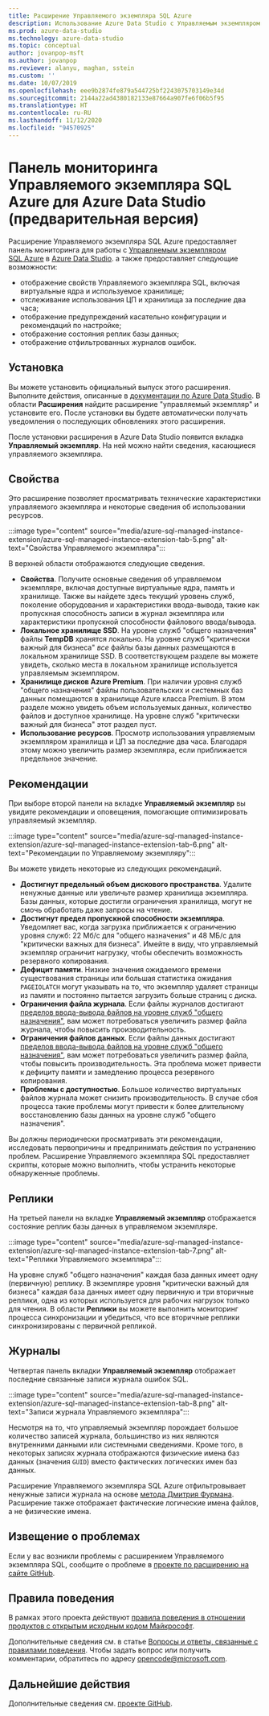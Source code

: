 ```yaml
---
title: Расширение Управляемого экземпляра SQL Azure
description: Использование Azure Data Studio с Управляемым экземпляром SQL Azure
ms.prod: azure-data-studio
ms.technology: azure-data-studio
ms.topic: conceptual
author: jovanpop-msft
ms.author: jovanpop
ms.reviewer: alanyu, maghan, sstein
ms.custom: ''
ms.date: 10/07/2019
ms.openlocfilehash: eee9b2874fe879a544725bf2243075703149e34d
ms.sourcegitcommit: 2144a22ad4380182133e87664a907fe6f06b5f95
ms.translationtype: HT
ms.contentlocale: ru-RU
ms.lasthandoff: 11/12/2020
ms.locfileid: "94570925"
---
```

# <a name="azure-sql-managed-instance-dashboard-for-azure-data-studio-preview"></a>Панель мониторинга Управляемого экземпляра SQL Azure для Azure Data Studio (предварительная версия)

Расширение Управляемого экземпляра SQL Azure предоставляет панель мониторинга для работы с [Управляемым экземпляром SQL Azure](/azure/sql-database/sql-database-managed-instance-index) в [Azure Data Studio](https://github.com/Microsoft/azuredatastudio). а также предоставляет следующие возможности:

- отображение свойств Управляемого экземпляра SQL, включая виртуальные ядра и используемое хранилище;
- отслеживание использования ЦП и хранилища за последние два часа;
- отображение предупреждений касательно конфигурации и рекомендаций по настройке;
- отображение состояния реплик базы данных;
- отображение отфильтрованных журналов ошибок.

## <a name="install"></a>Установка

Вы можете установить официальный выпуск этого расширения. Выполните действия, описанные в [документации по Azure Data Studio](./add-extensions.md).
В области **Расширения** найдите расширение "управляемый экземпляр" и установите его. После установки вы будете автоматически получать уведомления о последующих обновлениях этого расширения.

После установки расширения в Azure Data Studio появится вкладка **Управляемый экземпляр**. На ней можно найти сведения, касающиеся управляемого экземпляра.

## <a name="properties"></a>Свойства

Это расширение позволяет просматривать технические характеристики управляемого экземпляра и некоторые сведения об использовании ресурсов.

:::image type="content" source="media/azure-sql-managed-instance-extension/azure-sql-managed-instance-extension-tab-5.png" alt-text="Свойства Управляемого экземпляра":::

В верхней области отображаются следующие сведения.

- **Свойства**. Получите основные сведения об управляемом экземпляре, включая доступные виртуальные ядра, память и хранилище. Также вы найдете здесь текущий уровень служб, поколение оборудования и характеристики ввода-вывода, такие как пропускная способность записи в журнал экземпляра или характеристики пропускной способности файлового ввода/вывода.
- **Локальное хранилище SSD**. На уровне служб "общего назначения" файлы **TempDB** хранятся локально. На уровне служб "критически важный для бизнеса" _все_ файлы базы данных размещаются в локальном хранилище SSD. В соответствующем разделе вы можете увидеть, сколько места в локальном хранилище используется управляемым экземпляром.
- **Хранилище дисков Azure Premium**. При наличии уровня служб "общего назначения" файлы пользовательских и системных баз данных помещаются в хранилище Azure класса Premium. В этом разделе можно увидеть объем используемых данных, количество файлов и доступное хранилище. На уровне служб "критически важный для бизнеса" этот раздел пуст.
- **Использование ресурсов**. Просмотр использования управляемым экземпляром хранилища и ЦП за последние два часа. Благодаря этому можно увеличить размер экземпляра, если приближается предельное значение.

## <a name="recommendations"></a>Рекомендации

При выборе второй панели на вкладке **Управляемый экземпляр** вы увидите рекомендации и оповещения, помогающие оптимизировать управляемый экземпляр.

:::image type="content" source="media/azure-sql-managed-instance-extension/azure-sql-managed-instance-extension-tab-6.png" alt-text="Рекомендации по Управляемому экземпляру":::

Вы можете увидеть некоторые из следующих рекомендаций.

- **Достигнут предельный объем дискового пространства**. Удалите ненужные данные или увеличьте размер хранилища экземпляра. Базы данных, которые достигли ограничения хранилища, могут не смочь обработать даже запросы на чтение.
- **Достигнут предел пропускной способности экземпляра**. Уведомляет вас, когда загрузка приближается к ограничению уровня служб: 22 Мб/с для "общего назначения" и 48 МБ/с для "критически важных для бизнеса". Имейте в виду, что управляемый экземпляр ограничит нагрузку, чтобы обеспечить возможность резервного копирования.
- **Дефицит памяти**. Низкие значения ожидаемого времени существования страницы или большая статистика ожидания `PAGEIOLATCH` могут указывать на то, что экземпляр удаляет страницы из памяти и постоянно пытается загрузить больше страниц с диска.
- **Ограничения файла журнала**. Если файлы журналов достигают [пределов ввода-вывода файлов на уровне служб "общего назначения"](/azure/sql-database/sql-database-managed-instance-resource-limits#file-io-characteristics-in-general-purpose-tier), вам может потребоваться увеличить размер файла журнала, чтобы повысить производительность.
- **Ограничения файлов данных**. Если файлы данных достигают [пределов ввода-вывода файлов на уровне служб "общего назначения"](/azure/sql-database/sql-database-managed-instance-resource-limits#file-io-characteristics-in-general-purpose-tier), вам может потребоваться увеличить размер файла, чтобы повысить производительность. Эта проблема может привести к дефициту памяти и замедлению процесса резервного копирования.
- **Проблемы с доступностью**. Большое количество виртуальных файлов журнала может снизить производительность. В случае сбоя процесса такие проблемы могут привести к более длительному восстановлению базы данных на уровне служб "общего назначения".

Вы должны периодически просматривать эти рекомендации, исследовать первопричины и предпринимать действия по устранению проблем. Расширение Управляемого экземпляра SQL предоставляет скрипты, которые можно выполнить, чтобы устранить некоторые обнаруженные проблемы.

## <a name="replicas"></a>Реплики

На третьей панели на вкладке **Управляемый экземпляр** отображается состояние реплик базы данных в управляемом экземпляре.

:::image type="content" source="media/azure-sql-managed-instance-extension/azure-sql-managed-instance-extension-tab-7.png" alt-text="Реплики Управляемого экземпляра":::

На уровне служб "общего назначения" каждая база данных имеет одну (первичную) реплику. В экземпляре уровня "критически важный для бизнеса" каждая база данных имеет одну первичную и три вторичные реплики, одна из которых используется для рабочих нагрузок только для чтения. В области **Реплики** вы можете выполнить мониторинг процесса синхронизации и убедиться, что все вторичные реплики синхронизированы с первичной репликой.

## <a name="logs"></a>Журналы

Четвертая панель вкладки **Управляемый экземпляр** отображает последние связанные записи журнала ошибок SQL.

:::image type="content" source="media/azure-sql-managed-instance-extension/azure-sql-managed-instance-extension-tab-8.png" alt-text="Записи журнала Управляемого экземпляра":::

Несмотря на то, что управляемый экземпляр порождает большое количество записей журнала, большинство из них являются внутренними данными или системными сведениями. Кроме того, в некоторых записях журнала отображаются физические имена баз данных (значения `GUID`) вместо фактических логических имен баз данных.

Расширение Управляемого экземпляра SQL Azure отфильтровывает ненужные записи журнала на основе [метода Дмитрия Фурмана](https://techcommunity.microsoft.com/t5/DataCAT/Azure-SQL-DB-Managed-Instance-sp-readmierrorlog/ba-p/305506). Расширение также отображает фактические логические имена файлов, а не физические имена.

## <a name="reporting-problems"></a>Извещение о проблемах

Если у вас возникли проблемы с расширением Управляемого экземпляра SQL, сообщите о проблеме в [проекте по расширению на сайте GitHub](https://github.com/JocaPC/AzureDataStudio-Managed-Instance/issues).

## <a name="code-of-conduct"></a>Правила поведения

В рамках этого проекта действуют [правила поведения в отношении продуктов с открытым исходным кодом Майкрософт](https://opensource.microsoft.com/codeofconduct/).

Дополнительные сведения см. в статье [Вопросы и ответы, связанные с правилами поведения](https://opensource.microsoft.com/codeofconduct/faq/). Чтобы задать вопрос или получить комментарии, обратитесь по адресу [opencode@microsoft.com](mailto:opencode@microsoft.com).

## <a name="next-steps"></a>Дальнейшие действия

Дополнительные сведения см. [проекте GitHub](https://github.com/JocaPC/AzureDataStudio-Managed-Instance/).
